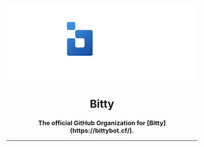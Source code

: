 <p align="center">
  <img src="https://github.com/Bitty-cf/.github/blob/main/github-banner.png?raw=true"/>
</p>
<h1 align="center">Bitty</h1>
<h3 align="center">The official GitHub Organization for [Bitty](https://bittybot.cf/).</h3>
<hr>
<h2 align="center"></h2>
<h5 align="center"><h5>

